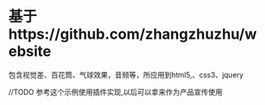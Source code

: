 # 基于https://github.com/zhangzhuzhu/website

包含视觉差、百花筒、气球效果，音频等，所应用到html5,、css3、jquery  

//TODO 参考这个示例使用插件实现,以后可以拿来作为产品宣传使用
